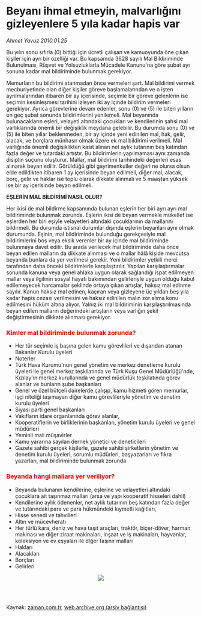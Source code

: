 # Beyanı ihmal etmeyin, malvarlığını gizleyenlere 5 yıla kadar hapis var

*Ahmet  Yavuz 2010.01.25*

<td class="columnist-detail">
<p>Bu yılın sonu sıfırla (0) bittiği için ücretli çalışan ve kamuoyunda öne çıkan kişiler için ayrı bir özelliği var. Bu kapsamda 3628 sayılı Mal Bildiriminde Bulunulması, Rüşvet ve Yolsuzluklarla Mücadele Kanunu'na göre şubat ayı sonuna kadar mal bildiriminde bulunmak gerekiyor.</p>
<p>
<div id="haberMetinDiv">
<p>Memurların bu bildirimi atanmadan önce vermeleri şart. Mal bildirimi vermek mecburiyetinde olan diğer kişiler göreve başlamalarından ve o işten ayrılmalarından itibaren bir ay içerisinde, seçimle bir göreve gelenlerin ise seçimin kesinleşmesi tarihini izleyen iki ay içinde bildirim vermeleri gerekiyor. Ayrıca görevlerine devam edenler, sonu (0) ve (5) ile biten yılların en geç şubat sonunda bildirimlerini yenilemeli. Mal beyanında bulunacakların eşleri, velayeti altındaki çocukları ve kendilerinin şahsi mal varlıklarında önemli bir değişiklik meydana gelebilir. Bu durumda sonu (0) ve (5) ile biten yıllar beklenmeden, bir ay içinde yeni edinilen mal, hak, gelir, alacak, ve borçlara münhasır olmak üzere ek mal bildirimi verilmeli. Mal varlığında önemli değişiklikten kasıt alınan net aylık tutarının beş katından fazla değer ve tutardaki artıştır. Bu bildirimlerin yapılmaması aynı zamanda disiplin suçunu oluşturur. Mallar, mal bildirimi tarihindeki değerleri esas alınarak beyan edilir. Görüldüğü gibi gayrimenkuller değeri ne olursa olsun elde edildikten itibaren 1 ay içerisinde beyan edilmeli, diğer mal, alacak, borç, gelir ve haklar ise toplu olarak dikkate alınmalı ve 5 maaştan yüksek ise bir ay içerisinde beyan edilmeli. 
<p><b>EŞLERİN MAL BİLDİRİMİ NASIL OLUR? 
</b>
<p>Her ikisi de mal bildirme kapsamında bulunan eşlerin her biri ayrı ayrı mal bildiriminde bulunmak zorunda. Eşlerin ikisi de beyan vermekle mükellef ise eşlerden her biri eşiyle velayetleri altındaki çocuklarının da mallarını bildirmeli. Bu durumda istisnai durumlar dışında eşlerin beyanları aynı olmak durumunda. Eşinin, mal bildiriminde bulunduğu gerekçesiyle mal bildirimlerini boş veya eksik verenler bir ay içinde mal bildiriminde bulunmaya davet edilir. Bu arada verilecek mal bildiriminde daha önce beyan edilen malların da dikkate alınması ve o mallar hâlâ kişide mevcutsa beyanda bunlara da yer verilmesi gerekir. Yeni bildirimler yetkili merci tarafından daha önceki bildirimlerle karşılaştırılır. Yapılan karşılaştırmalar sonunda kanuna veya genel ahlaka uygun olarak sağlandığı ispat edilmeyen mallar veya ilgilinin sosyal hayatı bakımından gelirleriyle uygun olduğu kabul edilemeyecek harcamalar şeklinde ortaya çıkan artışlar, haksız mal edinme sayılır. Kanun haksız mal edinen, kaçıran veya gizleyene üç yıldan beş yıla kadar hapis cezası verilmesini ve haksız edinilen malın zor alıma konu edilmesini hüküm altına alıyor. Yalnız iki mal bildiriminin karşılaştırılmasında beyan edilen malların değerindeki artışların veya varlığın şekil değiştirmesinin dikkate alınması gerekiyor. 
<p>
<h3><font color="#FF0000">Kimler mal bildiriminde bulunmak zorunda? 
</font></h3>
<ul>
<li>Her tür seçimle iş başına gelen kamu görevlileri ve dışarıdan atanan Bakanlar Kurulu üyeleri
	</li>
<li>Noterler 
</li>
<li>Türk Hava Kurumu'nun genel yönetim ve merkez denetleme kurulu üyeleri ile genel merkez teşkilatında ve Türk Kuşu Genel Müdürlüğü'nde, Kızılay'ın merkez kurullarında ve genel müdürlük teşkilatında görev alanlar ve bunların şube başkanları 
	</li>
<li>Genel ve özel bütçeli dairelerde çalışıp, kamu hizmeti gören memurlar, işçi niteliği taşımayan diğer kamu görevlileriyle yönetim ve denetim kurulu üyeleri 
	</li>
<li>Siyasi parti genel başkanları
</li>
<li>Vakıfların idare organlarında görev alanlar, 
</li>
<li>Kooperatiflerin ve birliklerinin başkanları, yönetim kurulu üyeleri ve genel müdürleri 
	</li>
<li>Yeminli mali müşavirler
</li>
<li>Kamu yararına sayılan dernek yönetici ve deneticileri
</li>
<li>Gazete sahibi gerçek kişilerle, gazete sahibi şirketlerin yönetim ve denetim kurulu üyeleri, sorumlu müdürleri, başyazarları ve fıkra yazarları, mal bildiriminde bulunmak zorunda 
	</li>
</ul>
<h3><font color="#FF0000">Beyanda hangi mallara yer veriliyor? 
</font></h3>
<ul>
<li>Beyanda bulunanın kendilerine, eşlerine ve velayetleri altındaki çocuklara ait taşınmaz malları (arsa ve yapı kooperatif hisseleri dahil)
	</li>
<li>Kendilerine aylık ödenenler, net aylık tutarının beş katından fazla değer ve tutarındaki para ve para hükmündeki kıymetli kağıtları,
	</li>
<li>Hisse senedi ve tahvilleri
</li>
<li>Altın ve mücevheratı
</li>
<li>Her türlü kara, deniz ve hava taşıt araçları, traktör, biçer-döver, harman makinası ve diğer ziraat makinaları, inşaat ve iş makinaları, hayvanlar, koleksiyon ve ev eşyaları ile diğer taşınır malları
	</li>
<li>Hakları
</li>
<li>Alacakları
</li>
<li>Borçları
</li>
<li>Gelirleri
</li>
</ul>
<p>
<p align="center"><img border="0" src="http://web.archive.org/web/20110318182027im_/http://medya.zaman.com.tr/2010/01/25/vergi.jpg"/></p></p></p></p></p></p></div>
</p>


<p><br>
		 </br></p></td>

Kaynak: [zaman.com.tr](http://zaman.com.tr/yazar.do?yazino=944208), [web.archive.org (arşiv bağlantısı)](http://web.archive.org/web/20110318182027/http://www.zaman.com.tr:80/yazar.do?yazino=944208)
